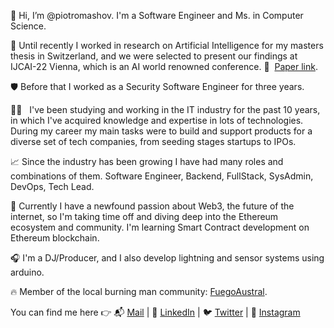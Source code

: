 👋 Hi, I’m @piotromashov. I'm a Software Engineer and Ms. in Computer Science.

🧠 Until recently I worked in research on Artificial Intelligence for my masters thesis in Switzerland, and we were selected to present our findings at IJCAI-22 Vienna, which is an AI world renowned conference. 📝  [Paper link](https://doi.org/10.24963/ijcai.2022/104).

🛡️ Before that I worked as a Security Software Engineer for three years.

👨‍💻   I've been studying and working in the IT industry for the past 10 years, in which I've acquired knowledge and expertise in lots of technologies. During my career my main tasks were to build and support products for a diverse set of tech companies, from seeding stages startups to IPOs. 

📈 Since the industry has been growing I have had many roles and combinations of them. Software Engineer, Backend, FullStack, SysAdmin, DevOps, Tech Lead.

💞️ Currently I have a newfound passion about Web3, the future of the internet, so I'm taking time off and diving deep into the Ethereum ecosystem and community. I'm learning Smart Contract development on Ethereum blockchain.

🎧 I'm a DJ/Producer, and I also develop lightning and sensor systems using arduino. 

🔥 Member of the local burning man community: [FuegoAustral](https://github.com/fuegoaustral).

You can find me here 👉 📬 [Mail](promachov@gmail.com) | 💼 [LinkedIn](https://www.linkedin.com/in/piotromashov/) | 🐦 [Twitter](https://twitter.com/piotromashov) | 📸 [Instagram](https://www.instagram.com/piotromashov/)   
